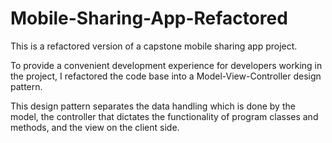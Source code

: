 # Mobile-Sharing-App-Refactored

This is a refactored version of a capstone mobile sharing app project.

To provide a convenient development experience for developers working in the project, I refactored the code base into a Model-View-Controller design pattern.

This design pattern separates the data handling which is done by the model, the controller that dictates the functionality of program classes and methods, and the view on the client side.
